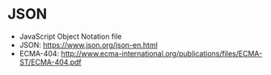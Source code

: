 # JSON
  + JavaScript Object Notation file
  + JSON: https://www.json.org/json-en.html
  + ECMA-404: http://www.ecma-international.org/publications/files/ECMA-ST/ECMA-404.pdf
  
